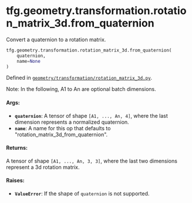 <div itemscope itemtype="http://developers.google.com/ReferenceObject">
<meta itemprop="name" content="tfg.geometry.transformation.rotation_matrix_3d.from_quaternion" />
<meta itemprop="path" content="Stable" />
</div>

# tfg.geometry.transformation.rotation_matrix_3d.from_quaternion

Convert a quaternion to a rotation matrix.

``` python
tfg.geometry.transformation.rotation_matrix_3d.from_quaternion(
    quaternion,
    name=None
)
```



Defined in [`geometry/transformation/rotation_matrix_3d.py`](https://github.com/tensorflow/graphics/blob/master/tensorflow_graphics/geometry/transformation/rotation_matrix_3d.py).

<!-- Placeholder for "Used in" -->

Note:
  In the following, A1 to An are optional batch dimensions.

#### Args:

* <b>`quaternion`</b>: A tensor of shape `[A1, ..., An, 4]`, where the last dimension
    represents a normalized quaternion.
* <b>`name`</b>: A name for this op that defaults to
    "rotation_matrix_3d_from_quaternion".


#### Returns:

A tensor of shape `[A1, ..., An, 3, 3]`, where the last two dimensions
represent a 3d rotation matrix.


#### Raises:

* <b>`ValueError`</b>: If the shape of `quaternion` is not supported.